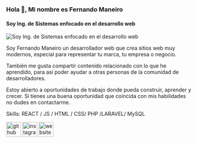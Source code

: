 ### Hola 👋, Mi nombre es Fernando Maneiro
#### Soy Ing. de Sistemas enfocado en el desarrollo web
![Soy Ing. de Sistemas enfocado en el desarrollo web](https://usa.bootcampcdn.com/wp-content/uploads/sites/106/2020/03/Web-Developer-Bootcamp-San-Francisco.jpeg)

Soy Fernando Maneiro un desarrollador web que crea sitios web muy modernos, especial para representar tu marca, tu empresa o negocio.

También me gusta compartir contenido relacionado con lo que he aprendido, para así poder ayudar a otras personas de la comunidad de desarrolladores.

Estoy abierto a oportunidades de trabajo donde pueda construir, aprender y crecer. Si tienes una buena oportunidad que coincida con mis habilidades no dudes en contactarme.


Skills:  REACT / JS / HTML / CSS/ PHP /LARAVEL/ MySQL



[<img src='https://cdn.jsdelivr.net/npm/simple-icons@3.0.1/icons/github.svg' alt='github' height='40'>](https://github.com/gitmaneiro)  [<img src='https://cdn.jsdelivr.net/npm/simple-icons@3.0.1/icons/instagram.svg' alt='instagram' height='40'>](https://www.instagram.com/fernando_maneiro/)  [<img src='https://cdn.jsdelivr.net/npm/simple-icons@3.0.1/icons/icloud.svg' alt='website' height='40'>](https://gitmaneiro.github.io/portafolio/)  


